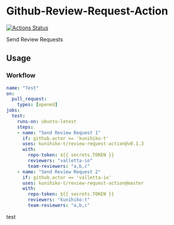 # Github-Review-Request-Action
[![Actions Status](https://github.com/kunihiko-t/review-request-action/workflows/Test/badge.svg)](https://github.com/kunihiko-t/review-request-action/actions)

Send Review Requests

## Usage

### Workflow
```yaml
name: "Test"
on:
  pull_request:
    types: [opened]
jobs:
  test:
    runs-on: ubuntu-latest
    steps:
    - name: "Send Review Request 1"
      if: github.actor == 'kunihiko-t'
      uses: kunihiko-t/review-request-action@v0.1.3
      with:
        repo-token: ${{ secrets.TOKEN }}
        reviewers: "valletta-io"
        team-reviewers: "a,b,c"
    - name: "Send Review Request 2"
      if: github.actor == 'valletta-io'
      uses: kunihiko-t/review-request-action@master
      with:
        repo-token: ${{ secrets.TOKEN }}
        reviewers: "kunihiko-t"
        team-reviewers: "a,b,c"
``` 

test